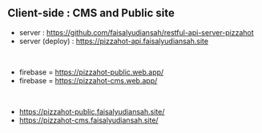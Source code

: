 ## Client-side : CMS and Public site

- server : https://github.com/faisalyudiansah/restful-api-server-pizzahot
- server (deploy) : https://pizzahot-api.faisalyudiansah.site

<br/>

- firebase = https://pizzahot-public.web.app/
- firebase = https://pizzahot-cms.web.app/

<br/>

- https://pizzahot-public.faisalyudiansah.site/
- https://pizzahot-cms.faisalyudiansah.site/